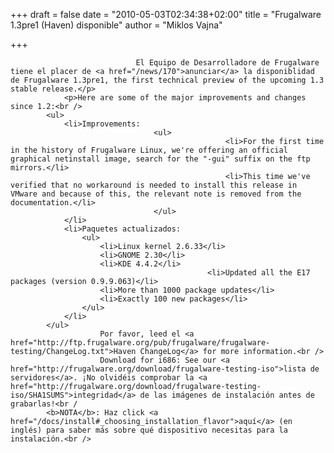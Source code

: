 
+++
draft = false
date = "2010-05-03T02:34:38+02:00"
title = "Frugalware 1.3pre1 (Haven) disponible"
author = "Miklos Vajna"

+++

                                El Equipo de Desarrolladore de Frugalware tiene el placer de <a href="/news/170">anunciar</a> la disponiblidad de Frugalware 1.3pre1, the first technical preview of the upcoming 1.3 stable release.</p>
                <p>Here are some of the major improvements and changes since 1.2:<br />
            <ul>
                <li>Improvements:
                                    <ul>
                                                    <li>For the first time in the history of Frugalware Linux, we're offering an official graphical netinstall image, search for the "-gui" suffix on the ftp mirrors.</li>
                                                    <li>This time we've verified that no workaround is needed to install this release in VMware and because of this, the relevant note is removed from the documentation.</li>
                                    </ul>
                </li>
                <li>Paquetes actualizados:
                    <ul>
                        <li>Linux kernel 2.6.33</li>
                        <li>GNOME 2.30</li>
                        <li>KDE 4.4.2</li>
                                                <li>Updated all the E17 packages (version 0.9.9.063)</li>
                        <li>More than 1000 package updates</li>
                        <li>Exactly 100 new packages</li>
                    </ul>
                </li>
            </ul>
                        Por favor, leed el <a href="http://ftp.frugalware.org/pub/frugalware/frugalware-testing/ChangeLog.txt">Haven ChangeLog</a> for more information.<br />
                        Download for i686: See our <a href="http://frugalware.org/download/frugalware-testing-iso">lista de servidores</a>. ¡No olvidéis comprobar la <a href="http://frugalware.org/download/frugalware-testing-iso/SHA1SUMS">integridad</a> de las imágenes de instalación antes de grabarlas!<br /
            <b>NOTA</b>: Haz click <a href="/docs/install#_choosing_installation_flavor">aquí</a> (en inglés) para saber más sobre qué dispositivo necesitas para la instalación.<br />
            
        